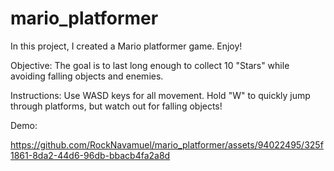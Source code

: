 # mario_platformer
In this project, I created a Mario platformer game. Enjoy!

Objective: The goal is to last long enough to collect 10 "Stars" while avoiding falling objects and enemies.

Instructions: Use WASD keys for all movement. Hold "W" to quickly jump through platforms, but watch out for falling objects!

Demo:

https://github.com/RockNavamuel/mario_platformer/assets/94022495/325f1861-8da2-44d6-96db-bbacb4fa2a8d

